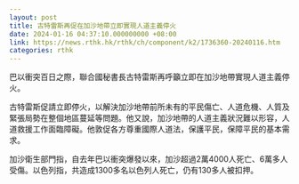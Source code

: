 ```yaml
---
layout: post
title: 古特雷斯再促在加沙地帶立即實現人道主義停火
date: 2024-01-16 04:37:10.000000000 +08:00
link: https://news.rthk.hk/rthk/ch/component/k2/1736360-20240116.htm
categories: rthk
---
```


巴以衝突百日之際，聯合國秘書長古特雷斯再呼籲立即在加沙地帶實現人道主義停火。

古特雷斯促請立即停火，以解決加沙地帶前所未有的平民傷亡、人道危機、人質及緊張局勢在整個地區蔓延等問題。他又說，加沙地帶的人道主義狀況難以形容，人道救援工作面臨障礙。他敦促各方尊重國際人道法，保護平民，保障平民的基本需求。

加沙衛生部門指，自去年巴以衝突爆發以來，加沙超過2萬4000人死亡、6萬多人受傷。以色列指，共造成1300多名以色列人死亡，仍有130多人被扣押。
